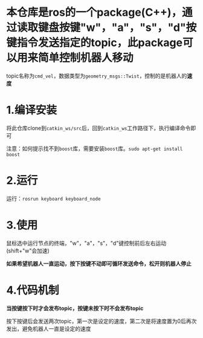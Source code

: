 # 本仓库是ros的一个package(C++)，通过读取键盘按键"w"，"a"，"s"，"d"按键指令发送指定的topic，此package可以用来简单控制机器人移动
topic名称为`cmd_vel`，数据类型为`geometry_msgs::Twist`，控制的是机器人的**速度**
# 1.编译安装
将此仓库clone到`catkin_ws/src`后，回到`catkin_ws`工作路径下，执行编译命令即可


注意：如何提示找不到`boost`库，需要安装`boost`库。`sudo apt-get install boost`
# 2.运行
运行：`rosrun keyboard keyboard_node`
# 3.使用
鼠标选中运行节点的终端，"w"，"a"，"s"，"d"键控制前后左右运动(shift+"w"会加速)


**如果希望机器人一直运动，按下按键不动即可循环发送命令，松开则机器人停止**
# 4.代码机制
**当按键按下时才会发布topic，按键未按下时不会发布topic**


按下按键后会发送两次topic，第一次是设定的速度，第二次是将速度置为0后再次发出，避免机器人一直是设定的速度


